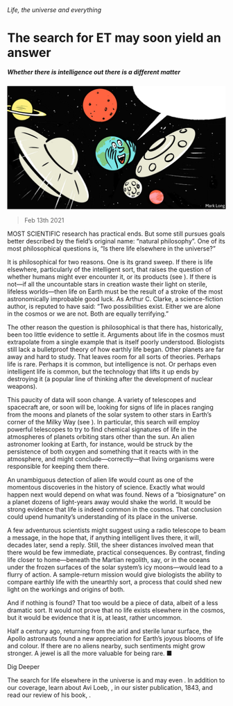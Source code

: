 ###### Life, the universe and everything

# The search for ET may soon yield an answer 

##### Whether there is intelligence out there is a different matter 

![image](images/20210213_LDD002_1.jpg) 

> Feb 13th 2021 


MOST SCIENTIFIC research has practical ends. But some still pursues goals better described by the field’s original name: “natural philosophy”. One of its most philosophical questions is, “Is there life elsewhere in the universe?”


It is philosophical for two reasons. One is its grand sweep. If there is life elsewhere, particularly of the intelligent sort, that raises the question of whether humans might ever encounter it, or its products (see ). If there is not—if all the uncountable stars in creation waste their light on sterile, lifeless worlds—then life on Earth must be the result of a stroke of the most astronomically improbable good luck. As Arthur C. Clarke, a science-fiction author, is reputed to have said: “Two possibilities exist. Either we are alone in the cosmos or we are not. Both are equally terrifying.”



The other reason the question is philosophical is that there has, historically, been too little evidence to settle it. Arguments about life in the cosmos must extrapolate from a single example that is itself poorly understood. Biologists still lack a bulletproof theory of how earthly life began. Other planets are far away and hard to study. That leaves room for all sorts of theories. Perhaps life is rare. Perhaps it is common, but intelligence is not. Or perhaps even intelligent life is common, but the technology that lifts it up ends by destroying it (a popular line of thinking after the development of nuclear weapons).


This paucity of data will soon change. A variety of telescopes and spacecraft are, or soon will be, looking for signs of life in places ranging from the moons and planets of the solar system to other stars in Earth’s corner of the Milky Way (see ). In particular, this search will employ powerful telescopes to try to find chemical signatures of life in the atmospheres of planets orbiting stars other than the sun. An alien astronomer looking at Earth, for instance, would be struck by the persistence of both oxygen and something that it reacts with in the atmosphere, and might conclude—correctly—that living organisms were responsible for keeping them there.


An unambiguous detection of alien life would count as one of the momentous discoveries in the history of science. Exactly what would happen next would depend on what was found. News of a “biosignature” on a planet dozens of light-years away would shake the world. It would be strong evidence that life is indeed common in the cosmos. That conclusion could upend humanity’s understanding of its place in the universe.


A few adventurous scientists might suggest using a radio telescope to beam a message, in the hope that, if anything intelligent lives there, it will, decades later, send a reply. Still, the sheer distances involved mean that there would be few immediate, practical consequences. By contrast, finding life closer to home—beneath the Martian regolith, say, or in the oceans under the frozen surfaces of the solar system’s icy moons—would lead to a flurry of action. A sample-return mission would give biologists the ability to compare earthly life with the unearthly sort, a process that could shed new light on the workings and origins of both.


And if nothing is found? That too would be a piece of data, albeit of a less dramatic sort. It would not prove that no life exists elsewhere in the cosmos, but it would be evidence that it is, at least, rather uncommon.


Half a century ago, returning from the arid and sterile lunar surface, the Apollo astronauts found a new appreciation for Earth’s joyous blooms of life and colour. If there are no aliens nearby, such sentiments might grow stronger. A jewel is all the more valuable for being rare. ■


Dig Deeper


The search for life elsewhere in the universe is  and may even . In addition to our coverage, learn about Avi Loeb, , in our sister publication, 1843, and read our review of his book, .

